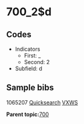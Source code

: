 # 700\_2$d

## Codes

-   Indicators
    -   First: \_
    -   Second: 2
-   Subfield: d

## Sample bibs

1065207 [Quicksearch](https://search.library.yale.edu/catalog/1065207) [VXWS](http://prodorbis.library.yale.edu:7014/vxws/GetHoldingsService?bibId=1065207)

**Parent topic:**[700](../../tags/700/700.md)

